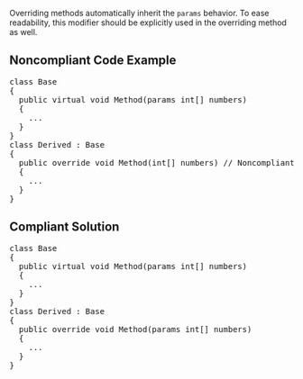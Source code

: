 Overriding methods automatically inherit the `params` behavior. To ease readability, this modifier should be explicitly used in the
overriding method as well.

## Noncompliant Code Example

<pre>
class Base
{
  public virtual void Method(params int[] numbers)
  {
    ...
  }
}
class Derived : Base
{
  public override void Method(int[] numbers) // Noncompliant, the params is missing.
  {
    ...
  }
}
</pre>

## Compliant Solution

<pre>
class Base
{
  public virtual void Method(params int[] numbers)
  {
    ...
  }
}
class Derived : Base
{
  public override void Method(params int[] numbers)
  {
    ...
  }
}
</pre>